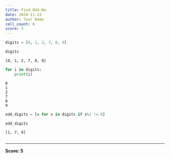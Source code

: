 ```yaml
---
title: Find-Odd-No
date: 2024-11-22
author: Your Name
cell_count: 6
score: 5
---
```


```python
digits = [0, 1, 2, 7, 8, 9]
```


```python
digits
```




    [0, 1, 2, 7, 8, 9]




```python
for i in digits:
    print(i)
```

    0
    1
    2
    7
    8
    9



```python
odd_digits = [x for x in digits if x%2 != 0]
```


```python
odd_digits
```




    [1, 7, 9]




```python

```


---
**Score: 5**
